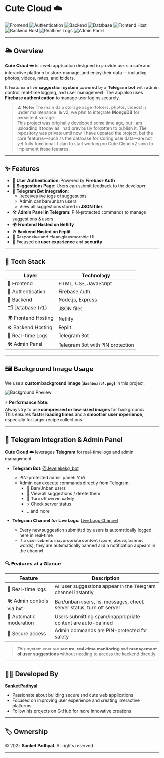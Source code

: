 # Cute Cloud ☁️

![Frontend](https://img.shields.io/badge/Frontend-HTML%2FCSS%2FJS-blue?style=flat&logo=html5)
![Authentication](https://img.shields.io/badge/Auth-Firebase-orange?style=flat&logo=firebase)
![Backend](https://img.shields.io/badge/Backend-Node.js-green?style=flat&logo=node.js)
![Database](https://img.shields.io/badge/Database-JSON-lightgrey?style=flat&logo=database)
![Frontend Host](https://img.shields.io/badge/Frontend%20Host-Netlify-blue?style=flat&logo=netlify)
![Backend Host](https://img.shields.io/badge/Backend%20Host-Replit-red?style=flat&logo=replit)
![Realtime Logs](https://img.shields.io/badge/Logs-Telegram%20Channel-blue?style=flat&logo=telegram)
![Admin Panel](https://img.shields.io/badge/Admin%20Panel-Telegram%20Bot-lightblue?style=flat&logo=telegram)

---

## 🌥️ Overview

**Cute Cloud ☁️** is a web application designed to provide users a safe and interactive platform to store, manage, and enjoy their data — including photos, videos, notes, and folders.

It features a live **suggestion system** powered by a **Telegram bot** with admin control, real-time logging, and user management. The app also uses **Firebase authentication** to manage user logins securely.

> ⚠️ **Note:** The main data storage page (folders, photos, videos) is under maintenance. In v2, we plan to integrate **MongoDB** for persistent storage.  
> This project was originally developed some time ago, but I am uploading it today as I had previously forgotten to publish it. The repository was private until now. I have updated the project, but the core features—such as the database for storing user data—are not yet fully functional. I plan to start working on Cute Cloud v2 soon to implement these features.

---

## ✨ Features

- 🔐 **User Authentication**: Powered by **Firebase Auth**
- 💬 **Suggestions Page**: Users can submit feedback to the developer
- 🤖 **Telegram Bot Integration**:
  - Receives live logs of suggestions
  - Admin can ban/unban users
  - View all suggestions stored in **JSON files**
- 🛠️ **Admin Panel in Telegram**: PIN-protected commands to manage suggestions & users
- 🌍 **Frontend Hosted on Netlify**
- ⚙️ **Backend Hosted on Replit**
- 🧊 Responsive and clean glassmorphic UI
- 🚀 Focused on **user experience** and **security**

---

## 🧰 Tech Stack

| Layer                | Technology                                      |
|---------------------|-------------------------------------------------|
| 🎨 Frontend          | HTML, CSS, JavaScript                           |
| 🔐 Authentication    | Firebase Auth                                   |
| 🧠 Backend           | Node.js, Express                                |
| 🗂️ Database (v1)     | JSON files                                      |
| 🌍 Frontend Hosting  | Netlify                                         |
| ⚙️ Backend Hosting   | Replit                                          |
| 📡 Real-time Logs    | Telegram Bot                                    |
| 🛠️ Admin Panel       | Telegram Bot with PIN protection                |

---

## 🖼️ Background Image Usage

We use a **custom background image (`dashboard4.png`)** in this project:

![Background Preview](assets/dashboard4.png)

⚡ **Performance Note:**  
Always try to use **compressed or low-sized images** for backgrounds.  
This ensures **faster loading times** and a **smoother user experience**, especially for larger recipe collections.

---

## 📲 Telegram Integration & Admin Panel

**Cute Cloud ☁️** leverages **Telegram** for real-time logs and admin management.

- **Telegram Bot:** [@Jevejebekg_bot](https://t.me/Jevejebekg_bot)  
  - PIN-protected admin panel: `0103`  
  - Admin can execute commands directly from Telegram:
    - 🚫 Ban/Unban users
    - 📝 View all suggestions / delete them
    - 🔌 Turn off server safely
    - ⚡ Check server status
    - …and more

- **Telegram Channel for Live Logs:** [Live Logs Channel](https://t.me/+2F0M5MXAVxNkOWM1)  
  - Every new suggestion submitted by users is automatically logged here in real-time  
  - If a user submits inappropriate content (spam, abuse, banned words), they are automatically banned and a notification appears in the channel

### 🔍 Features at a Glance

| Feature                      | Description                                                                 |
|-----------------------------|-----------------------------------------------------------------------------|
| 📡 Real-time logs            | All user suggestions appear in the Telegram channel instantly              |
| 🛠️ Admin controls via bot    | Ban/unban users, list messages, check server status, turn off server       |
| 🚫 Automatic moderation      | Users submitting spam/inappropriate content are auto-banned                |
| 🔐 Secure access             | Admin commands are PIN-protected for safety                                |

> This system ensures **secure, real-time monitoring** and **management of user suggestions** without needing to access the backend directly.

---

## 👨‍💻 Developed By

**[Sanket Padhyal](https://github.com/sanketpadhyal)**  
- Passionate about building secure and cute web applications  
- Focused on improving user experience and creating interactive platforms  
- Follow his projects on GitHub for more innovative creations

---

## 🏷️ Ownership  

© 2025 **Sanket Padhyal**. All rights reserved.  

---
